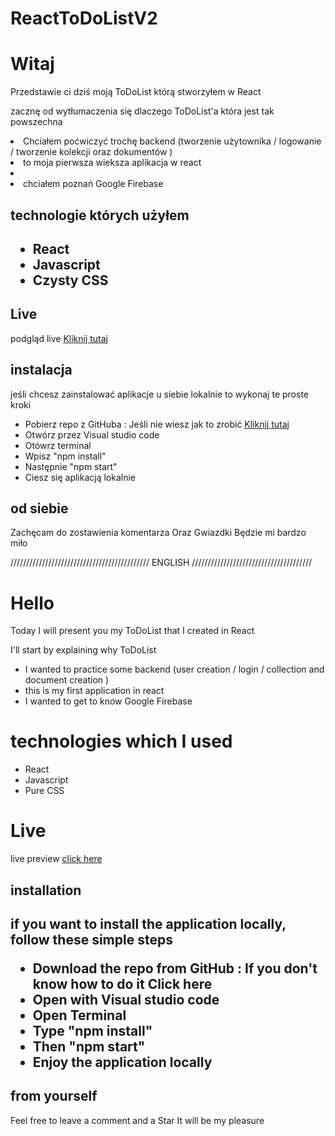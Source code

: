 # ReactToDoListV2
<h1> Witaj </h1>
<p> Przedstawie ci dziś moją ToDoList którą stworzyłem w React </p> 
<p> zacznę od wytłumaczenia się dlaczego ToDoList'a która jest tak powszechna </p>
<li>Chciałem poćwiczyć trochę backend (tworzenie użytownika / logowanie / tworzenie kolekcji oraz dokumentów )</li>
  <li> to moja pierwsza wieksza aplikacja w react <li/>
  <li> chciałem poznań Google Firebase </li>
 
 
 <h2> technologie których użyłem <h2> 
  <ul>
  <li> React </li>
   <li> Javascript </li>
    <li> Czysty CSS  </li></ul>
  
  <h2> Live </h2>
 
 <span> podgląd live <a href="http://dkproject.com.pl/"> Kliknij tutaj</a> </span>
 
  <h2>instalacja </h2>
  <span> jeśli chcesz zainstalować aplikacje u siebie lokalnie to wykonaj te proste kroki </span>
  <ul>
    <li>Pobierz repo z GitHuba : Jeśli nie wiesz jak to zrobić <a href="https://www.youtube.com/watch?v=X5e3xQBeqf8&ab_channel=ElektorTV">Kliknij tutaj</a></li>
    <li> Otwórz przez Visual studio code</li>
    <li> Otówrz terminal</li>
    <li>Wpisz "npm install"</li>
    <li> Następnie "npm start"</li>
    <li> Ciesz się aplikacją lokalnie </li>
  </ul>
    <h2> od siebie</h2>
 <p>Zachęcam do zostawienia komentarza Oraz Gwiazdki Będzie mi bardzo miło </p>
  
  //////////////////////////////////////////// ENGLISH //////////////////////////////////////
  
  <h1>Hello</h1>
<p> Today I will present you my ToDoList that I created in React</p> 

<p> I'll start by explaining why ToDoList</p>  

<ul> <li>I wanted to practice some backend (user creation / login / collection and document creation )</li>
  <li>this is my first application in react</li>
  <li>I wanted to get to know Google Firebase</li></ul>
  <h1>technologies which I used</h1>
  <ul>
    <li>React</li>
    <li>Javascript</li>
    <li>Pure CSS</li> </ul>
  <h1>Live</h1>
  <spna>live preview <a href="http://dkproject.com.pl/"> click here</a><span>

<h2>installation<h2>
  <span>if you want to install the application locally, follow these simple steps</span>
  <ul><li>Download the repo from GitHub : If you don't know how to do it Click here</li>
<li>Open with Visual studio code</li>
<li>Open Terminal</li>
<li>Type "npm install"</li>
<li>Then "npm start"</li>
<li>Enjoy the application locally</li></ul>
  <h2>from yourself</h2>
Feel free to leave a comment and a Star It will be my pleasure

  
  
